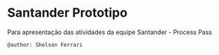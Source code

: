 # Santander Prototipo

Para apresentação das atividades da equipe Santander - Process Pass

`@author: Shelson Ferrari`